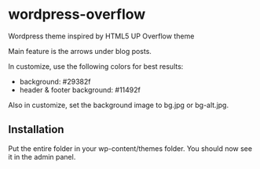 # wordpress-overflow
Wordpress theme inspired by HTML5 UP Overflow theme

Main feature is the arrows under blog posts.

In customize, use the following colors for best results:

* background: #29382f
* header & footer background: #11492f

Also in customize, set the background image to bg.jpg or bg-alt.jpg.

## Installation

Put the entire folder in your wp-content/themes folder.
You should now see it in the admin panel.
